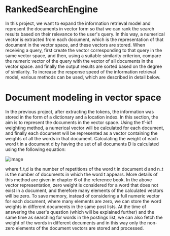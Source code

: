 # RankedSearchEngine

In this project, we want to expand the information retrieval model and represent the documents in vector form so that we can rank the search results based on their relevance to the user's query. In this way, a numerical vector is extracted from each document, which is the representation of that document in the vector space, and these vectors are stored. When receiving a query, first create the vector corresponding to that query in the same vector space, and then, using a suitable similarity criterion, compare the numeric vector of the query with the vector of all documents in the vector space.
and finally the output results are sorted based on the degree of similarity. To increase the response speed of the information retrieval model, various methods can be used, which are described in detail below.

# Document modeling in vector space
In the previous project, after extracting the tokens, the information was stored in the form of a dictionary and a location index.
In this section, the aim is to represent the documents in the vector space. Using the tf-idf weighting method, 
a numerical vector will be calculated for each document, and finally each document will be represented as a vector 
containing the weights of all the words in that document. Calculating the weight of each word t in a document d by having 
the set of all documents D is calculated using the following equation:

![image](https://github.com/MahdiTheGreat/RankedSearchEngine/assets/47212121/8e489bf2-2b27-4f92-9a95-1b6f0420c455)

where f_t,d is the number of repetitions of the word t in document d and n_t is the number of documents in which the word t appears. More details of this method are given in chapter 6 of the reference book. In the above vector representation, zero weight is considered for a word that does not exist in a document, and therefore many elements of the calculated vectors will be zero. To save memory, instead of considering a full numeric vector for each document, where many elements are zero, we can store the word weights in different documents in the same post lists. At the time of answering the user's question (which will be explained further) and the same time as searching for words in the postings list, we can also fetch the weight of the words in different documents and in this way only the non-zero elements of the document vectors are stored and processed.
